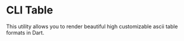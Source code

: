 CLI Table 
=========

This utility allows you to render beautiful high customizable ascii table formats in Dart.